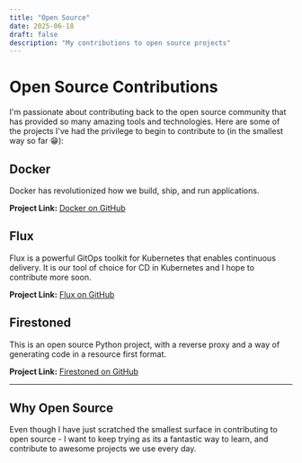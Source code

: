 ```yaml
---
title: "Open Source"
date: 2025-06-18
draft: false
description: "My contributions to open source projects"
---
```


# Open Source Contributions

I'm passionate about contributing back to the open source community that has provided so many amazing tools and technologies. Here are some of the projects I've had the privilege to begin to contribute to (in the smallest way so far 😁):

## Docker

Docker has revolutionized how we build, ship, and run applications.

**Project Link:** [Docker on GitHub](https://github.com/docker/docker)

## Flux

Flux is a powerful GitOps toolkit for Kubernetes that enables continuous delivery. It is our tool of choice for CD in Kubernetes and I hope to contribute more soon.

**Project Link:** [Flux on GitHub](https://github.com/fluxcd/flux2)

## Firestoned

This is an open source Python project, with a reverse proxy and a way of generating code in a resource first format.

**Project Link:** [Firestoned on GitHub](https://github.com/firestoned/firestone)

---

## Why Open Source

Even though I have just scratched the smallest surface in contributing to open source - I want to keep trying as its a fantastic way to learn,
and contribute to awesome projects we use every day.
